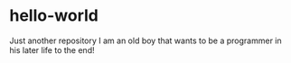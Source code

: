# hello-world
Just another repository
I am an old boy that wants to be a programmer in his later life to the end!

